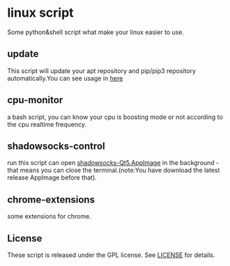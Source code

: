 # linux script
Some python&shell script what make your linux easier to use.

## update
This script will update your apt repository and pip/pip3 repository automatically.You can see usage in [here][1]

## cpu-monitor
a bash script, you can know your cpu is boosting mode or not according to the cpu realtime frequency.

## shadowsocks-control
run this script can open [shadowsocks-Qt5.AppImage][2] in the background - that means you can close the terminal.(note:You have download the latest release AppImage before that).

## chrome-extensions
some extensions for chrome.

## License
These script is released under the GPL license. See [LICENSE][3] for details.

[1]:https://github.com/JokerShao/linuxscript/blob/master/update/README.md
[2]:https://github.com/shadowsocks/shadowsocks-qt5
[3]:https://github.com/JokerShao/linuxscript/blob/master/LICENSE


